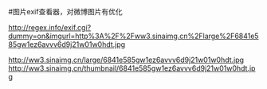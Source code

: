 #图片exif查看器，对微博图片有优化

http://regex.info/exif.cgi?dummy=on&imgurl=http%3A%2F%2Fww3.sinaimg.cn%2Flarge%2F6841e585gw1ez6avvv6d9j21w01w0hdt.jpg



http://ww3.sinaimg.cn/large/6841e585gw1ez6avvv6d9j21w01w0hdt.jpg
http://ww3.sinaimg.cn/thumbnail/6841e585gw1ez6avvv6d9j21w01w0hdt.jpg